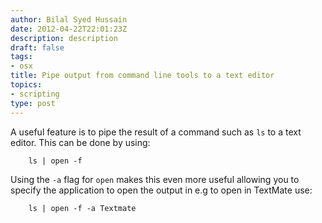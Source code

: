 ```yaml
---
author: Bilal Syed Hussain
date: 2012-04-22T22:01:23Z
description: description
draft: false
tags:
- osx
title: Pipe output from command line tools to a text editor
topics:
- scripting
type: post
---
```


A useful feature is to pipe the result of a command such as `ls` to a text editor. This can be done by using:

```
	ls | open -f
```


Using the `-a` flag for `open`  makes this even more useful allowing you to specify the application to open the output in e.g to open in TextMate use:

```
	ls | open -f -a Textmate
```
